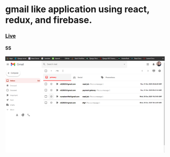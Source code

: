 # gmail like application using react, redux, and firebase.

###  [Live](https://clone-eea3c.web.app/)



#### SS

![](Capture123.PNG)
